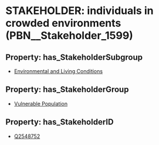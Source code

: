 # STAKEHOLDER: __individuals in crowded environments__ (PBN__Stakeholder_1599)

## Property: has_StakeholderSubgroup

* [Environmental and Living Conditions](PBN__StakeholderSubgroup_98)

## Property: has_StakeholderGroup

* [Vulnerable Population](PBN__StakeholderGroup_6)

## Property: has_StakeholderID

* [Q2548752](Q2548752)


